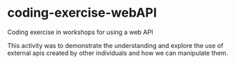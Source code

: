 # coding-exercise-webAPI
Coding exercise in workshops for using a web API

This activity was to demonstrate the understanding and explore the use of external apis created by other individuals and how we can manipulate them. 
